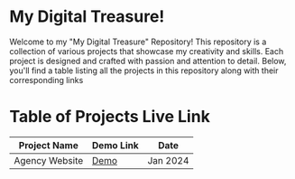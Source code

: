 # My Digital Treasure!
Welcome to my "My Digital Treasure" Repository! This repository is a collection of various projects that showcase my creativity and skills. Each project is designed and crafted with passion and attention to detail. Below, you'll find a table listing all the projects in this repository along with their corresponding links

# Table of Projects Live Link
| Project Name | Demo Link | Date |
| -------- | -------- | -------- |
| Agency Website   | [Demo ](https://stunning-zuccutto-50416b.netlify.app/) | Jan 2024  |
